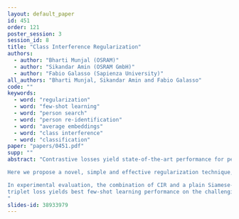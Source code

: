 ```yaml
---
layout: default_paper
id: 451
order: 121
poster_session: 3
session_id: 8
title: "Class Interference Regularization"
authors:
  - author: "Bharti Munjal (OSRAM)"
  - author: "Sikandar Amin (OSRAM GmbH)"
  - author: "Fabio Galasso (Sapienza University)"
all_authors: "Bharti Munjal, Sikandar Amin and Fabio Galasso"
code: ""
keywords:
  - word: "regularization"
  - word: "few-shot learning"
  - word: "person search"
  - word: "person re-identification"
  - word: "average embeddings"
  - word: "class interference"
  - word: "classification"
paper: "papers/0451.pdf"
supp: ""
abstract: "Contrastive losses yield state-of-the-art performance for person re-identification, face verification and few shot learning. They have recently outperformed the cross-entropy loss on classification at the ImageNet scale and outperformed all self-supervision prior results by a large margin (SimCLR). Simple and effective regularization techniques such as label smoothing and self-distillation do not apply anymore, because they act on multinomial label distributions, adopted in cross-entropy losses, and not on tuple comparative terms, which characterize the contrastive losses.

Here we propose a novel, simple and effective regularization technique, the Class Interference Regularization (CIR), which applies to cross-entropy losses but is especially effective on contrastive losses. CIR perturbs the output features by randomly moving them towards the average embeddings of the negative classes. To the best of our knowledge, CIR is the first regularization technique to act on the output features.

In experimental evaluation, the combination of CIR and a plain Siamese-net with
triplet loss yields best few-shot learning performance on the challenging tieredImageNet. CIR also improves the state-of-the-art technique in person re-identification on the Market-1501 dataset, based on triplet loss, and the state-of-the-art technique in person search on the CUHK-SYSU dataset, based on a cross-entropy loss. Finally, on the task of classification CIR performs on par with the popular label smoothing, as demonstrated for CIFAR-10 and -100.
"
slides-id: 38933979
---
```

